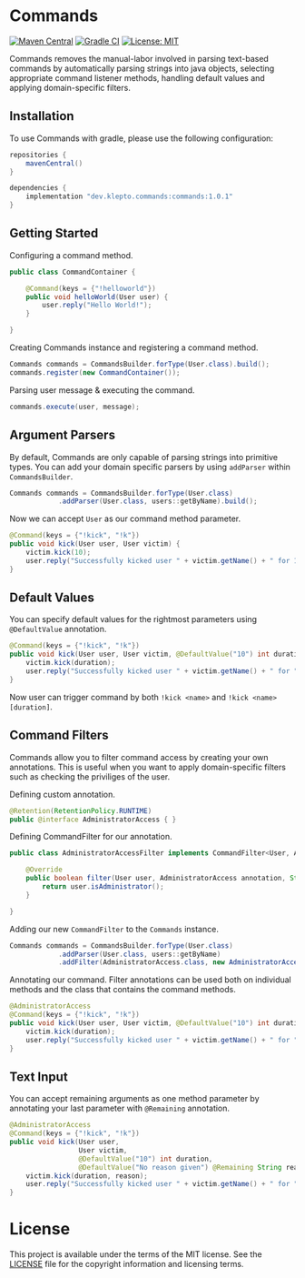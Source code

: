 # Commands
[![Maven Central](https://img.shields.io/maven-central/v/dev.klepto.commands/commands.svg)](https://search.maven.org/search?q=g:dev.klepto.commands) [![Gradle CI](https://github.com/klepto/Commands/workflows/ci/badge.svg)](https://github.com/klepto/Commands/actions?query=workflow%3Aci) [![License: MIT](https://img.shields.io/badge/License-MIT-orange.svg)](https://github.com/klepto/Commands/blob/master/LICENSE)

Commands removes the manual-labor involved in parsing text-based commands by automatically parsing strings into java objects,
selecting appropriate command listener methods, handling default values and applying domain-specific filters.

## Installation
To use Commands with gradle, please use the following configuration:
```gradle
repositories {
    mavenCentral()
}

dependencies {
    implementation "dev.klepto.commands:commands:1.0.1"
}
```

## Getting Started
Configuring a command method.
```java
public class CommandContainer {

    @Command(keys = {"!helloworld"})
    public void helloWorld(User user) {
        user.reply("Hello World!");
    }

}
```
Creating Commands instance and registering a command method.
```java
Commands commands = CommandsBuilder.forType(User.class).build();
commands.register(new CommandContainer());
```
Parsing user message & executing the command.
```java
commands.execute(user, message);
```

## Argument Parsers
By default, Commands are only capable of parsing strings into primitive types. 
You can add your domain specific parsers by using `addParser` within `CommandsBuilder`.
```java
Commands commands = CommandsBuilder.forType(User.class)
            .addParser(User.class, users::getByName).build();
```
Now we can accept `User` as our command method parameter.
```java
@Command(keys = {"!kick", "!k"})
public void kick(User user, User victim) {
    victim.kick(10);
    user.reply("Successfully kicked user " + victim.getName() + " for 10 minutes!");
}
```

## Default Values
You can specify default values for the rightmost parameters using `@DefaultValue` annotation.
```java
@Command(keys = {"!kick", "!k"})
public void kick(User user, User victim, @DefaultValue("10") int duration) {
    victim.kick(duration);
    user.reply("Successfully kicked user " + victim.getName() + " for " + duration + " minutes!");
}
```

Now user can trigger command by both `!kick <name>` and `!kick <name> [duration]`.

## Command Filters
Commands allow you to filter command access by creating your own annotations. 
This is useful when you want to apply domain-specific filters such as checking the priviliges of the user.

Defining custom annotation.
```java
@Retention(RetentionPolicy.RUNTIME)
public @interface AdministratorAccess { }
```

Defining CommandFilter for our annotation.
```java
public class AdministratorAccessFilter implements CommandFilter<User, AdministratorAccess> {

    @Override
    public boolean filter(User user, AdministratorAccess annotation, String key, List<String> arguments) {
        return user.isAdministrator();
    }

}
```

Adding our new `CommandFilter` to the `Commands` instance.
```java
Commands commands = CommandsBuilder.forType(User.class)
            .addParser(User.class, users::getByName)
            .addFilter(AdministratorAccess.class, new AdministratorAccessFilter()).build();
```
Annotating our command. Filter annotations can be used both on individual methods and the class that contains the command methods.
```java
@AdministratorAccess
@Command(keys = {"!kick", "!k"})
public void kick(User user, User victim, @DefaultValue("10") int duration) {
    victim.kick(duration);
    user.reply("Successfully kicked user " + victim.getName() + " for " + duration + " minutes!");
}
```

## Text Input
You can accept remaining arguments as one method parameter by annotating your last parameter with `@Remaining` annotation.
```java
@AdministratorAccess
@Command(keys = {"!kick", "!k"})
public void kick(User user,
                 User victim,
                 @DefaultValue("10") int duration,
                 @DefaultValue("No reason given") @Remaining String reason) {
    victim.kick(duration, reason);
    user.reply("Successfully kicked user " + victim.getName() + " for " + duration + " minutes!");
}
```

# License
This project is available under the terms of the MIT license. See the [LICENSE](https://github.com/klepto/Commands/blob/master/LICENSE) file for the copyright information and licensing terms.
